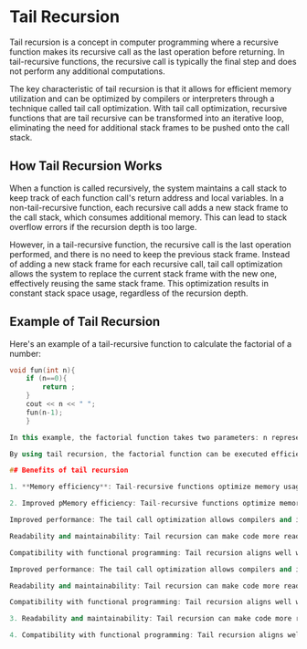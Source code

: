 # Tail Recursion

Tail recursion is a concept in computer programming where a recursive function makes its recursive call as the last operation before returning. In tail-recursive functions, the recursive call is typically the final step and does not perform any additional computations.

The key characteristic of tail recursion is that it allows for efficient memory utilization and can be optimized by compilers or interpreters through a technique called tail call optimization. With tail call optimization, recursive functions that are tail recursive can be transformed into an iterative loop, eliminating the need for additional stack frames to be pushed onto the call stack.

## How Tail Recursion Works

When a function is called recursively, the system maintains a call stack to keep track of each function call's return address and local variables. In a non-tail-recursive function, each recursive call adds a new stack frame to the call stack, which consumes additional memory. This can lead to stack overflow errors if the recursion depth is too large.

However, in a tail-recursive function, the recursive call is the last operation performed, and there is no need to keep the previous stack frame. Instead of adding a new stack frame for each recursive call, tail call optimization allows the system to replace the current stack frame with the new one, effectively reusing the same stack frame. This optimization results in constant stack space usage, regardless of the recursion depth.

## Example of Tail Recursion

Here's an example of a tail-recursive function to calculate the factorial of a number:

```c++
void fun(int n){
    if (n==0){
        return ;
    }
    cout << n << " ";
    fun(n-1);
    }

In this example, the factorial function takes two parameters: n represents the number for which we want to calculate the factorial, and acc is an accumulator that stores the intermediate result. The base case is when n reaches 0, at which point the accumulated result is returned. Otherwise, the function makes a tail-recursive call with n - 1 and acc * n as the updated parameters.

By using tail recursion, the factorial function can be executed efficiently without consuming excessive stack space. The tail call optimization allows the recursive calls to reuse the same stack frame, eliminating the need for additional memory allocation.

## Benefits of tail recursion

1. **Memory efficiency**: Tail-recursive functions optimize memory usage by reusing the same stack frame for each recursive call. This avoids excessive stack consumption and reduces the risk of stack overflow errors.

2. Improved pMemory efficiency: Tail-recursive functions optimize memory usage by reusing the same stack frame for each recursive call. This avoids excessive stack consumption and reduces the risk of stack overflow errors.

Improved performance: The tail call optimization allows compilers and interpreters to transform tail-recursive functions into iterative loops, eliminating the overhead associated with recursive function calls. This can result in improved performance and faster execution times.

Readability and maintainability: Tail recursion can make code more readable and easier to understand by organizing the recursion logic as the final step of the function. This can improve code maintainability and make it easier to reason about.

Compatibility with functional programming: Tail recursion aligns well with functional programming principles, where recursion is often used instead of iterative loops. Functional programming languages typically provide support for tail call optimization, further enhancing the benefits of tail recursion.Memory efficiency: Tail-recursive functions optimize memory usage by reusing the same stack frame for each recursive call. This avoids excessive stack consumption and reduces the risk of stack overflow errors.

Improved performance: The tail call optimization allows compilers and interpreters to transform tail-recursive functions into iterative loops, eliminating the overhead associated with recursive function calls. This can result in improved performance and faster execution times.

Readability and maintainability: Tail recursion can make code more readable and easier to understand by organizing the recursion logic as the final step of the function. This can improve code maintainability and make it easier to reason about.

Compatibility with functional programming: Tail recursion aligns well with functional programming principles, where recursion is often used instead of iterative loops. Functional programming languages typically provide support for tail call optimization, further enhancing the benefits of tail recursion.erformance: The tail call optimization allows compilers and interpreters to transform tail-recursive functions into iterative loops, eliminating the overhead associated with recursive function calls. This can result in improved performance and faster execution times.

3. Readability and maintainability: Tail recursion can make code more readable and easier to understand by organizing the recursion logic as the final step of the function. This can improve code maintainability and make it easier to reason about.

4. Compatibility with functional programming: Tail recursion aligns well with functional programming principles, where recursion is often used instead of iterative loops. Functional programming languages typically provide support for tail call optimization, further enhancing the benefits of tail recursion.

